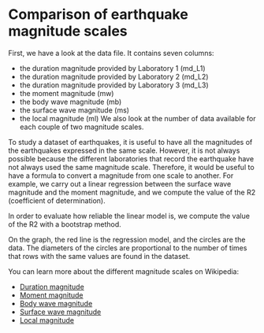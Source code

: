 Comparison of earthquake magnitude scales
=========================================

First, we have a look at the data file. It contains seven columns:
- the duration magnitude provided by Laboratory 1 (md_L1)
- the duration magnitude provided by Laboratory 2 (md_L2)
- the duration magnitude provided by Laboratory 3 (md_L3)
- the moment magnitude (mw)
- the body wave magnitude (mb)
- the surface wave magnitude (ms)
- the local magnitude (ml)
We also look at the number of data available for each couple of two magnitude scales.

To study a dataset of earthquakes, it is useful to have all the magnitudes of the earthquakes expressed in the same scale. However, it is not always possible because the different laboratories that record the earthquake have not always used the same magnitude scale. Therefore, it would be useful to have a formula to convert a magnitude from one scale to another. For example, we carry out a linear regression between the surface wave magnitude and the moment magnitude, and we compute the value of the R2 (coefficient of determination).

In order to evaluate how reliable the linear model is, we compute the value of the R2 with a bootstrap method.

On the graph, the red line is the regression model, and the circles are the data. The diameters of the circles are proportional to the number of times that rows with the same values are found in the dataset.

You can learn more about the different magnitude scales on Wikipedia:
- [Duration magnitude](https://en.wikipedia.org/wiki/Earthquake_duration_magnitude)
- [Moment magnitude](https://en.wikipedia.org/wiki/Moment_magnitude_scale)
- [Body wave magnitude](https://en.wikipedia.org/wiki/Body_wave_magnitude)
- [Surface wave magnitude](https://en.wikipedia.org/wiki/Surface_wave_magnitude)
- [Local magnitude](https://en.wikipedia.org/wiki/Richter_magnitude_scale)
